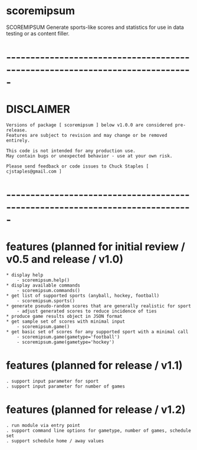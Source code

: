 # scoremipsum
SCOREMIPSUM
    Generate sports-like scores and statistics 
    for use in data testing or as content filler. 

# -----------------------------------------------------------------------------
# DISCLAIMER
    Versions of package [ scoremipsum ] below v1.0.0 are considered pre-release. 
    Features are subject to revision and may change or be removed entirely.
    
    This code is not intended for any production use.
    May contain bugs or unexpected behavior - use at your own risk. 
    
    Please send feedback or code issues to Chuck Staples [ cjstaples@gmail.com ]
# -----------------------------------------------------------------------------

# features (planned for initial review / v0.5 and release / v1.0)
    * display help
        - scoremipsum.help()
    * display available commands
        - scoremipsum.commands()
    * get list of supported sports (anyball, hockey, football)
        - scoremipsum.sports()
    * generate pseudo-random scores that are generally realistic for sport
        - adjust generated scores to reduce incidence of ties
    * produce game results object in JSON format 
    * get sample set of scores with minimal input
        - scoremipsum.game()
    * get basic set of scores for any supported sport with a minimal call
        - scoremipsum.game(gametype='football')
        - scoremipsum.game(gametype='hockey')

# features (planned for release / v1.1)
    . support input parameter for sport
    . support input parameter for number of games
 
# features (planned for release / v1.2)
    . run module via entry point
    . support command line options for gametype, number of games, schedule set
    . support schedule home / away values
